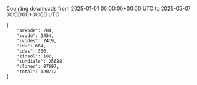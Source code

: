 
Counting downloads from 2025-01-01 00:00:00+00:00 UTC to 2025-05-07 00:00:00+00:00 UTC

```
{
    "arkode": 288,
    "cvode": 3454,
    "cvodes": 2419,
    "ida": 684,
    "idas": 300,
    "kinsol": 182,
    "sundials": 25688,
    "clones": 87697,
    "total": 120712
}
```
